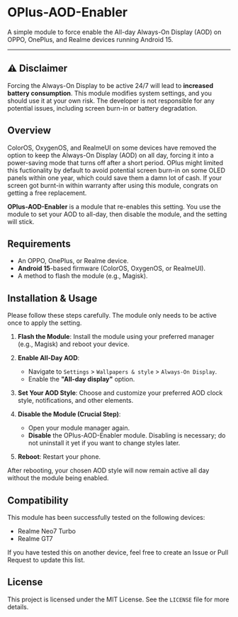 # OPlus-AOD-Enabler

A simple module to force enable the All-day Always-On Display (AOD) on OPPO, OnePlus, and Realme devices running Android 15.

---

## ⚠️ Disclaimer

Forcing the Always-On Display to be active 24/7 will lead to **increased battery consumption**. This module modifies system settings, and you should use it at your own risk. The developer is not responsible for any potential issues, including screen burn-in or battery degradation.


## Overview

ColorOS, OxygenOS, and RealmeUI on some devices have removed the option to keep the Always-On Display (AOD) on all day, forcing it into a power-saving mode that turns off after a short period. OPlus might limited this fuctionality by default to avoid potential screen burn-in on some OLED panels within one year, which could save them a damn lot of cash. If your screen got burnt-in within warranty after using this module, congrats on getting a free replacement.

**OPlus-AOD-Enabler** is a module that re-enables this setting. You use the module to set your AOD to all-day, then disable the module, and the setting will stick.

## Requirements

* An OPPO, OnePlus, or Realme device.
* **Android 15**-based firmware (ColorOS, OxygenOS, or RealmeUI).
* A method to flash the module (e.g., Magisk).

## Installation & Usage

Please follow these steps carefully. The module only needs to be active once to apply the setting.

1.  **Flash the Module**: Install the module using your preferred manager (e.g., Magisk) and reboot your device.

2.  **Enable All-Day AOD**:
    * Navigate to `Settings` > `Wallpapers & style` > `Always-On Display`.
    * Enable the **"All-day display"** option.

3.  **Set Your AOD Style**: Choose and customize your preferred AOD clock style, notifications, and other elements.

4.  **Disable the Module (Crucial Step)**:
    * Open your module manager again.
    * **Disable** the OPlus-AOD-Enabler module. Disabling is necessary; do not uninstall it yet if you want to change styles later.

5.  **Reboot**: Restart your phone.

After rebooting, your chosen AOD style will now remain active all day without the module being enabled.

## Compatibility

This module has been successfully tested on the following devices:

* Realme Neo7 Turbo
* Realme GT7

If you have tested this on another device, feel free to create an Issue or Pull Request to update this list.

## License

This project is licensed under the MIT License. See the `LICENSE` file for more details.

